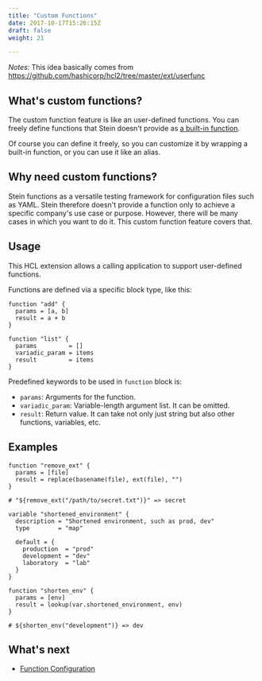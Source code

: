 ```yaml
---
title: "Custom Functions"
date: 2017-10-17T15:26:15Z
draft: false
weight: 21

---
```


*Notes:* This idea basically comes from https://github.com/hashicorp/hcl2/tree/master/ext/userfunc

## What's custom functions?

The custom function feature is like an user-defined functions. You can freely define functions that Stein doesn't provide as [a built-in function](../syntax/interpolation.md).

Of course you can define it freely, so you can customize it by wrapping a built-in function, or you can use it like an alias.

## Why need custom functions?

Stein functions as a versatile testing framework for configuration files such as YAML. Stein therefore doesn't provide a function only to achieve a specific company's use case or purpose. However, there will be many cases in which you want to do it. This custom function feature covers that.

## Usage

This HCL extension allows a calling application to support user-defined functions.

Functions are defined via a specific block type, like this:

```hcl
function "add" {
  params = [a, b]
  result = a + b
}

function "list" {
  params         = []
  variadic_param = items
  result         = items
}
```

Predefined keywords to be used in `function` block is:

- `params`: Arguments for the function.
- `variadic_param`: Variable-length argument list. It can be omitted.
- `result`: Return value. It can take not only just string but also other functions, variables, etc.

## Examples

```hcl
function "remove_ext" {
  params = [file]
  result = replace(basename(file), ext(file), "")
}

# "${remove_ext("/path/to/secret.txt")}" => secret
```

```hcl
variable "shortened_environment" {
  description = "Shortened environment, such as prod, dev"
  type        = "map"

  default = {
    production  = "prod"
    development = "dev"
    laboratory  = "lab"
  }
}

function "shorten_env" {
  params = [env]
  result = lookup(var.shortened_environment, env)
}

# ${shorten_env("development")} => dev
```

## What's next

- [Function Configuration](../policy/functions.md)

